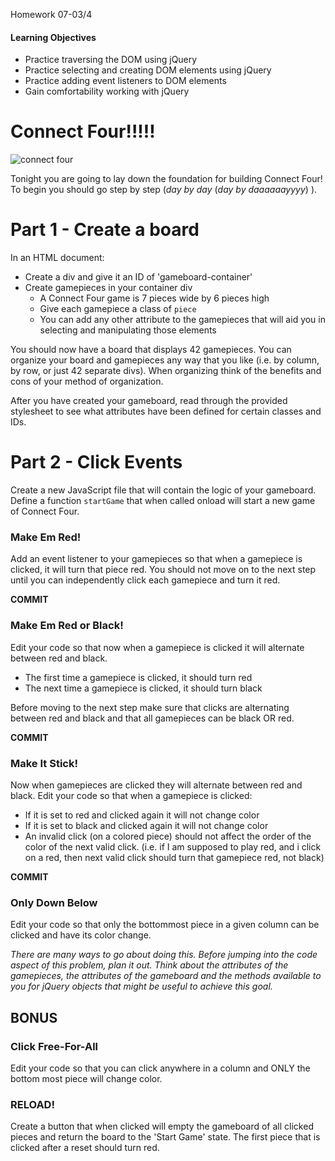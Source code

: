 Homework 07-03/4

#### Learning Objectives
- Practice traversing the DOM using jQuery
- Practice selecting and creating DOM elements using jQuery
- Practice adding event listeners to DOM elements
- Gain comfortability working with jQuery

# Connect Four!!!!!

![connect four](http://www.quickmeme.com/img/ff/ffa7f008604ce5b0faf2da4257d0aeb4c9e55162a4785817454902b6a04b074f.jpg)

Tonight you are going to lay down the foundation for building Connect Four! To begin you should go step by step (_day by day_ (_day by daaaaaayyyy_) ).

# Part 1 - Create a board

In an HTML document:
  - Create a div and give it an ID of 'gameboard-container'
  - Create gamepieces in your container div
    - A Connect Four game is 7 pieces wide by 6 pieces high
    - Give each gamepiece a class of `piece`
    - You can add any other attribute to the gamepieces that will aid you in selecting and manipulating those elements

You should now have a board that displays 42 gamepieces. You can organize your board and gamepieces any way that you like (i.e. by column, by row, or just 42 separate divs). When organizing think of the benefits and cons of your method of organization.

After you have created your gameboard, read through the provided stylesheet to see what attributes have been defined for certain classes and IDs.

# Part 2 - Click Events

Create a new JavaScript file that will contain the logic of your gameboard. Define a function `startGame` that when called onload will start a new game of Connect Four.

### Make Em Red!

Add an event listener to your gamepieces so that when a gamepiece is clicked, it will turn that piece red. You should not move on to the next step until you can independently click each gamepiece and turn it red.

__COMMIT__

### Make Em Red or Black!

Edit your code so that now when a gamepiece is clicked it will alternate between red and black.
  - The first time a gamepiece is clicked, it should turn red
  - The next time a gamepiece is clicked, it should turn black

Before moving to the next step make sure that clicks are alternating between red and black and that all gamepieces can be black OR red.

__COMMIT__

### Make It Stick!

Now when gamepieces are clicked they will alternate between red and black. Edit your code so that when a gamepiece is clicked:
  - If it is set to red and clicked again it will not change color 
  - If it is set to black and clicked again it will not change color
  - An invalid click (on a colored piece) should not affect the order of the color of the next valid click. (i.e. if I am supposed to play red, and i click on a red, then next valid click should turn that gamepiece red, not black)

__COMMIT__

### Only Down Below

Edit your code so that only the bottommost piece in a given column can be clicked and have its color change. 


_There are many ways to go about doing this. Before jumping into the code aspect of this problem, plan it out. Think about the attributes of the gamepieces, the attributes of the gameboard and the methods available to you for jQuery objects that might be useful to achieve this goal._

## BONUS

### Click Free-For-All

Edit your code so that you can click anywhere in a column and ONLY the bottom most piece will change color.

### RELOAD!

Create a button that when clicked will empty the gameboard of all clicked pieces and return the board to the 'Start Game' state. The first piece that is clicked after a reset should turn red.
